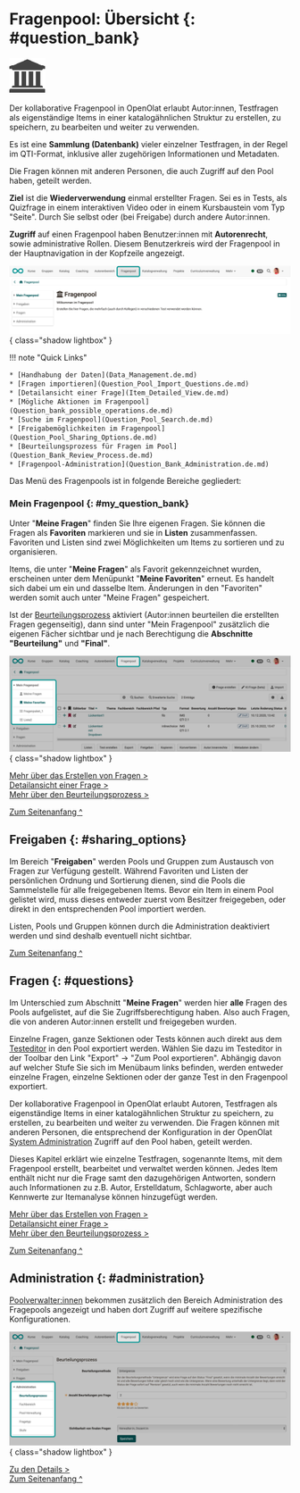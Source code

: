 # Fragenpool: Übersicht {: #question_bank}

![](assets/question_bank_icon_v1.png)

Der kollaborative Fragenpool in OpenOlat erlaubt Autor:innen, Testfragen als eigenständige Items in einer katalogähnlichen Struktur zu erstellen, zu speichern, zu bearbeiten und weiter zu verwenden. 

Es ist eine **Sammlung (Datenbank)** vieler einzelner Testfragen, in der Regel im QTI-Format, inklusive aller zugehörigen Informationen und Metadaten.

Die Fragen können mit anderen Personen, die auch Zugriff auf den Pool haben, geteilt werden.

**Ziel** ist die **Wiederverwendung** einmal erstellter Fragen. Sei es in Tests, als Quizfrage in einem interaktiven Video oder in einem Kursbaustein vom Typ "Seite". Durch Sie selbst oder (bei Freigabe) durch andere Autor:innen.

**Zugriff** auf einen Fragenpool haben Benutzer:innen mit **Autorenrecht**, sowie administrative Rollen. Diesem Benutzerkreis wird der Fragenpool in der Hauptnavigation in der Kopfzeile angezeigt.

![question_bank_navigation1_v1_de.png](assets/question_bank_navigation1_v1_de.png){ class="shadow lightbox" }


!!! note "Quick Links"

    * [Handhabung der Daten](Data_Management.de.md)
    * [Fragen importieren](Question_Pool_Import_Questions.de.md)
    * [Detailansicht einer Frage](Item_Detailed_View.de.md)
    * [Mögliche Aktionen im Fragenpool](Question_bank_possible_operations.de.md)
    * [Suche im Fragenpool](Question_Pool_Search.de.md)
    * [Freigabemöglichkeiten im Fragenpool](Question_Pool_Sharing_Options.de.md)
    * [Beurteilungsprozess für Fragen im Pool](Question_Bank_Review_Process.de.md)
    * [Fragenpool-Administration](Question_Bank_Administration.de.md)

Das Menü des Fragenpools ist in folgende Bereiche gegliedert:

### Mein Fragenpool {: #my_question_bank}

Unter "**Meine Fragen**"  finden Sie Ihre eigenen Fragen. Sie können die Fragen als **Favoriten** markieren und sie in **Listen** zusammenfassen. Favoriten und Listen sind zwei Möglichkeiten um Items zu sortieren und zu organisieren. 

Items, die unter "**Meine Fragen**" als Favorit gekennzeichnet wurden, erscheinen unter dem Menüpunkt "**Meine Favoriten**" erneut. Es handelt sich dabei um ein und dasselbe Item. Änderungen in den "Favoriten" werden somit auch unter "Meine Fragen" gespeichert.

Ist der [Beurteilungsprozess](Question_Bank_Review_Process.de.md) aktiviert (Autor:innen beurteilen die erstellten Fragen gegenseitig), dann sind unter "Mein Fragenpool" zusätzlich die eigenen Fächer sichtbar und je nach Berechtigung die **Abschnitte "Beurteilung"** und **"Final"**.

![question_bank_navigation_my_question_bank_v1_de.png](assets/question_bank_navigation_my_question_bank_v1_de.png){ class="shadow lightbox" }



[Mehr über das Erstellen von Fragen >](Data_Management.de.md)<br>
[Detailansicht einer Frage >](Item_Detailed_View.de.md)<br>
[Mehr über den Beurteilungsprozess >](Question_Bank_Review_Process.de.md)<br>

[Zum Seitenanfang ^](#question_bank)


## Freigaben {: #sharing_options}

Im Bereich "**Freigaben**" werden Pools und Gruppen zum Austausch von Fragen zur Verfügung gestellt. Während Favoriten und Listen der persönlichen Ordnung und Sortierung dienen, sind die Pools die Sammelstelle für alle freigegebenen Items. Bevor ein Item in einem Pool gelistet wird, muss dieses entweder zuerst vom Besitzer freigegeben, oder direkt in den entsprechenden Pool importiert werden. 

Listen, Pools und Gruppen können durch die Administration deaktiviert werden und sind deshalb eventuell nicht sichtbar. 

[Zum Seitenanfang ^](#question_bank)


## Fragen {: #questions}

Im Unterschied zum Abschnitt "**Meine Fragen**" werden hier **alle** Fragen des Pools aufgelistet, auf die Sie Zugriffsberechtigung haben. Also auch Fragen, die von anderen Autor:innen erstellt und freigegeben wurden.





Einzelne Fragen, ganze Sektionen oder Tests können auch direkt aus dem [Testeditor](../learningresources/Test_editor_QTI_2.1.de.md) in den Pool exportiert werden. Wählen Sie dazu im Testeditor in der Toolbar den Link "Export" → "Zum Pool exportieren". Abhängig davon auf welcher Stufe Sie sich im Menübaum links befinden, werden entweder einzelne Fragen, einzelne Sektionen oder der ganze Test in den Fragenpool exportiert.

Der kollaborative Fragenpool in OpenOlat erlaubt Autoren, Testfragen als eigenständige Items in einer katalogähnlichen Struktur zu speichern, zu erstellen, zu bearbeiten und weiter zu verwenden. Die Fragen können mit anderen Personen, die entsprechend der Konfiguration in der OpenOlat [System Administration](../../manual_admin/administration/Customizing.de.md) Zugriff auf den Pool haben, geteilt werden.

Dieses Kapitel erklärt wie einzelne Testfragen, sogenannte Items, mit dem Fragenpool erstellt, bearbeitet und verwaltet werden können. Jedes Item enthält nicht nur die Frage samt den dazugehörigen Antworten, sondern auch Informationen zu z.B. Autor, Erstelldatum, Schlagworte, aber auch Kennwerte zur Itemanalyse können hinzugefügt werden.

[Mehr über das Erstellen von Fragen >](Data_Management.de.md)<br>
[Detailansicht einer Frage >](Item_Detailed_View.de.md)<br>
[Mehr über den Beurteilungsprozess >](Question_Bank_Review_Process.de.md)<br>

[Zum Seitenanfang ^](#question_bank)


## Administration {: #administration}

[Poolverwalter:innen](Question_Bank_Administration.de.md#pool_manager) bekommen zusätzlich den Bereich Administration des Fragepools angezeigt und haben dort Zugriff auf weitere spezifische Konfigurationen.

![question_bank_navigation_administration_v1_de.png](assets/question_bank_navigation_administration_v1_de.png){ class="shadow lightbox" }


[Zu den Details >](Question_Bank_Administration.de.md)<br>
[Zum Seitenanfang ^](#question_bank)

